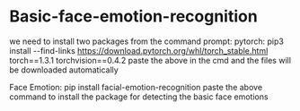 # Basic-face-emotion-recognition

 we need to install two packages from the command prompt:
 pytorch:
 					pip3 install --find-links https://download.pytorch.org/whl/torch_stable.html torch==1.3.1 torchvision==0.4.2
 					paste the above in the cmd and the files will be downloaded automatically
 
 
Face Emotion:
					pip install facial-emotion-recognition
					paste the above command to install the package for detecting the basic face emotions
